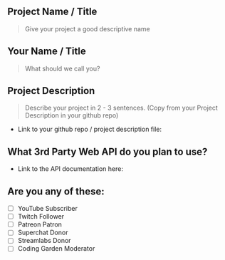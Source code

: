 ## Project Name / Title

> Give your project a good descriptive name

## Your Name / Title

> What should we call you?

## Project Description

> Describe your project in 2 - 3 sentences. (Copy from your Project Description in your github repo)

* Link to your github repo / project description file:

## What 3rd Party Web API do you plan to use?

* Link to the API documentation here:

## Are you any of these:

* [ ] YouTube Subscriber
* [ ] Twitch Follower
* [ ] Patreon Patron
* [ ] Superchat Donor
* [ ] Streamlabs Donor
* [ ] Coding Garden Moderator